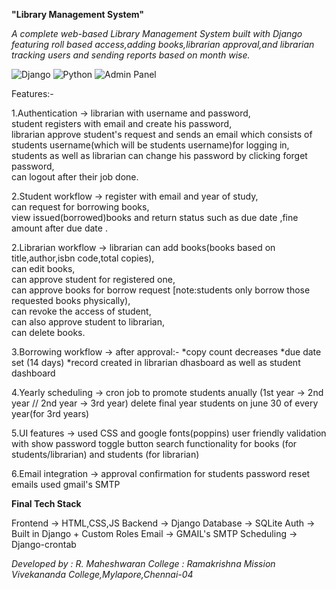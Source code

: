 **"Library Management System"**

*A complete web-based Library Management System built with Django featuring roll based access,adding books,librarian approval,and librarian tracking users and sending reports based on month wise.*

![Django](https://img.shields.io/badge/Django-3.2%2B-red?logo=django)
![Python](https://img.shields.io/badge/Python-3.8%2B-blue?logo=python)
![Admin Panel](https://img.shields.io/badge/Admin%20Panel-Django-green)

Features:-

1.Authentication ->     librarian with username and password,  
                        student registers with email and create his password,  
                        librarian approve student's request and sends an email which consists of students username(which will be students username)for logging in,  
                        students as well as librarian can change his password by clicking forget password,  
                        can logout after their job done.
  
2.Student workflow ->   register with email and year of study,  
                        can request for borrowing books,  
                        view issued(borrowed)books and return status such as due date ,fine amount after due date .  
                          
2.Librarian workflow -> librarian can add books(books based on title,author,isbn code,total copies),  
                        can edit books,  
                        can approve student for registered one,  
                        can approve books for borrow request [note:students only borrow those requested books physically),  
                        can revoke the access of student,  
                        can also approve student to librarian,  
                        can delete books.  

3.Borrowing workflow -> after approval:-
                                        *copy count decreases
                                        *due date set (14 days)
                                        *record created in librarian dhasboard as well as student dashboard

4.Yearly scheduling -> cron job to promote students anually (1st year -> 2nd year // 2nd year -> 3rd year)
                       delete final year students on june 30 of every year(for 3rd years)
              
5.UI features -> used CSS and google fonts(poppins)
                  user friendly validation with show password toggle button
                  search functionality for books (for students/librarian) and students (for librarian)        
                          
6.Email integration -> approval confirmation for students
                       password reset emails
                       used gmail's SMTP


**Final Tech Stack**

Frontend -> HTML,CSS,JS
Backend -> Django
Database -> SQLite
Auth -> Built in Django + Custom Roles
Email -> GMAIL's SMTP 
Scheduling -> Django-crontab






*Developed by : R. Maheshwaran
College : Ramakrishna Mission Vivekananda College,Mylapore,Chennai-04*
